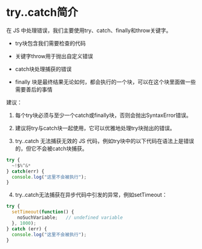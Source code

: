 # try..catch简介

在 JS 中处理错误，我们主要使用try、catch、finally和throw关键字。

- try块包含我们需要检查的代码

- 关键字throw用于抛出自定义错误

- catch块处理捕获的错误

- finally 块是最终结果无论如何，都会执行的一个块，可以在这个块里面做一些需要善后的事情

建议：

1. 每个try块必须与至少一个catch或finally块，否则会抛出SyntaxError错误。

2. 建议将try与catch块一起使用，它可以优雅地处理try块抛出的错误。

3. try..catch 无法捕获无效的 JS 代码，例如try块中的以下代码在语法上是错误的，但它不会被catch块捕获。

```js
try {
  ~!$%^&*
} catch(err) {
  console.log("这里不会被执行");
}
```

4. try..catch无法捕获在异步代码中引发的异常，例如setTimeout：

```js
try {
  setTimeout(function() {
    noSuchVariable;   // undefined variable
  }, 1000);
} catch (err) {
  console.log("这里不会被执行");
}
```